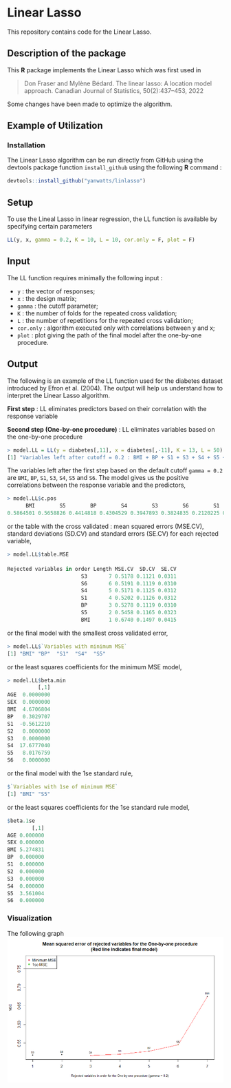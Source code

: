 # Linear Lasso

This repository contains code for the Linear Lasso.

## Description of the package

This **R** package implements the Linear Lasso which was first used in 
> Don Fraser and Mylène Bédard. The linear lasso: A location model approach. Canadian Journal of Statistics, 50(2):437–453, 2022

Some changes have been made to optimize the algorithm.

## Example of Utilization

### Installation

The Linear Lasso algorithm can be run directly from GitHub using the devtools package function ```install_github``` using the following **R** command :

```R
devtools::install_github("yanwatts/linlasso")
```

## Setup 

To use the Lineal Lasso in linear regression, the LL function is available by specifying certain parameters
```R
LL(y, x, gamma = 0.2, K = 10, L = 10, cor.only = F, plot = F)
```

## Input 

The LL function requires minimally the following input :

* ```y``` : the vector of responses;
* ```x``` : the design matrix;
* ```gamma``` : the cutoff parameter;
* ```K``` : the number of folds for the repeated cross validation;
* ```L``` : the number of repetitions for the repeated cross validation;
* ```cor.only``` : algorithm executed only with correlations between y and x;
* ```plot``` : plot giving the path of the final model after the one-by-one procedure.

## Output 

The following is an example of the LL function used for the diabetes dataset introduced by Efron et al. (2004). The output will help us understand how to interpret the Linear Lasso algorithm. 

**First step** : LL eliminates predictors based on their correlation with the response variable

**Second step (One-by-one procedure)** : LL eliminates variables based on the one-by-one procedure

```R
> model.LL = LL(y = diabetes[,11], x = diabetes[,-11], K = 13, L = 50)
[1] "Variables left after cutoff = 0.2 : BMI + BP + S1 + S3 + S4 + S5 + S6"
```

The variables left after the first step based on the default cutoff ```gamma = 0.2``` are ```BMI```, ```BP```, ```S1```, ```S3```, ```S4```, ```S5``` and ```S6```. The model gives us the positive correlations between the response variable and the predictors,

```R
> model.LL$c.pos
      BMI        S5        BP        S4        S3        S6        S1       AGE        S2       SEX 
0.5864501 0.5658826 0.4414818 0.4304529 0.3947893 0.3824835 0.2120225 0.1878888 0.1740536 0.0430620 
```

or the table with the cross validated : mean squared errors (MSE.CV), standard deviations (SD.CV) and standard errors (SE.CV) for each rejected variable,

```R
> model.LL$table.MSE
                           
Rejected variables in order Length MSE.CV  SD.CV  SE.CV
                        S3       7 0.5178 0.1121 0.0311
                        S6       6 0.5191 0.1119 0.0310
                        S4       5 0.5171 0.1125 0.0312
                        S1       4 0.5202 0.1126 0.0312
                        BP       3 0.5278 0.1119 0.0310
                        S5       2 0.5458 0.1165 0.0323
                        BMI      1 0.6740 0.1497 0.0415 
```

or the final model with the smallest cross validated error,

```R
> model.LL$`Variables with minimum MSE`
[1] "BMI" "BP"  "S1"  "S4"  "S5" 
```

or the least squares coefficients for the minimum MSE model,

```R
> model.LL$beta.min
          [,1]
AGE  0.0000000
SEX  0.0000000
BMI  4.6706804
BP   0.3029707
S1  -0.5612210
S2   0.0000000
S3   0.0000000
S4  17.6777040
S5   8.0176759
S6   0.0000000
```

or the final model with the 1se standard rule,

```R
$`Variables with 1se of minimum MSE`
[1] "BMI" "S5" 
```

or the least squares coefficients for the 1se standard rule model,

```R
$beta.1se
        [,1]
AGE 0.000000
SEX 0.000000
BMI 5.274831
BP  0.000000
S1  0.000000
S2  0.000000
S3  0.000000
S4  0.000000
S5  3.561004
S6  0.000000
```

### Visualization

The following graph 
![alt text](diabetes_plot.png)
